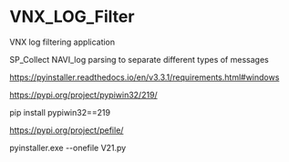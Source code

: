 # VNX_LOG_Filter
VNX log filtering application

SP_Collect NAVI_log parsing to separate different types of messages

https://pyinstaller.readthedocs.io/en/v3.3.1/requirements.html#windows


https://pypi.org/project/pypiwin32/219/

pip install pypiwin32==219

https://pypi.org/project/pefile/


pyinstaller.exe --onefile V21.py
